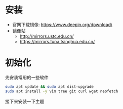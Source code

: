 # 安装
- 官网下载镜像: https://www.deepin.org/download/
- 镜像站
  - http://mirrors.ustc.edu.cn/
  - https://mirrors.tuna.tsinghua.edu.cn/
# 初始化
先安装常用的一些软件
```bash
sudo apt update && sudo apt dist-upgrade
sudo apt install -y vim tree git curl wget neofetch
```
接下来安装一下主题
